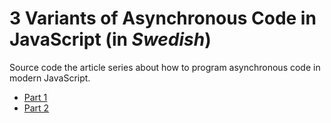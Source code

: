 # 3 Variants of Asynchronous Code in JavaScript (in _Swedish_)

Source code the article series about how to program asynchronous code in modern JavaScript.

* [Part 1](https://www.ribomation.se/blog/asynkron-bearbetning-i-javascript-del-1/)
* [Part 2](https://www.ribomation.se/blog/asynkron-bearbetning-i-javascript-del-2/)

